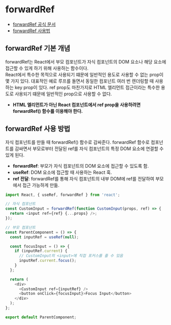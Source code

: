# forwardRef

 - [forwardRef 공식 문서](https://ko.react.dev/reference/react/forwardRef)
 - [forwardRef 사용법](https://www.daleseo.com/react-forward-ref/)

## forwardRef 기본 개념

forwardRef는 React에서 부모 컴포넌트가 자식 컴포넌트의 DOM 요소나 해당 요소에 접근할 수 있게 하기 위해 사용하는 함수이다.  
React에서 특수한 목적으로 사용되기 떄문에 일반적인 용도로 사용할 수 없는 prop이 몇 가지 있다. 대표적인 예로 루프를 돌면서 동일한 컴포넌트 여러 번 렌더링할 때 사용하는 key prop이 있다. ref prop도 마찬가지로 HTML 엘리먼트 접근이라는 특수한 용도로 사용되기 떄문에 일반적인 prop으로 사용할 수 없다.  
 - __HTML 엘리먼트가 아닌 React 컴포넌트에서 ref prop을 사용하려면 forwardRef() 함수를 이용해야 한다.__

## forwardRef 사용 방법

자식 컴포넌트를 만들 때 forwardRef() 함수로 감싸준다. forwardRef 함수로 컴포넌트를 감싸면서 부모로부터 전달된 ref를 자식 컴포넌트의 특정 DOM 요소에 연결할 수 있게 된다.  
 - __forwardRef__: 부모가 자식 컴포넌트의 DOM 요소에 접근할 수 있도록 함.
 - __useRef__: DOM 요소에 접근할 때 사용하는 React 훅.
 - __ref 전달__: forwardRef를 통해 자식 컴포넌트의 내부 DOM에 ref를 전달하여 부모에서 접근 가능하게 만듦.
```javascript
import React, { useRef, forwardRef } from 'react';

// 자식 컴포넌트
const CustomInput = forwardRef(function CustomInput(props, ref) => {
  return <input ref={ref} {...props} />;
});

// 부모 컴포넌트
const ParentComponent = () => {
  const inputRef = useRef(null);

  const focusInput = () => {
    if (inputRef.current) {
      // CustomInput의 <input>에 직접 포커스를 줄 수 있음
      inputRef.current.focus(); 
    }
  };

  return (
    <div>
      <CustomInput ref={inputRef} />
      <button onClick={focusInput}>Focus Input</button>
    </div>
  );
};

export default ParentComponent;
```
